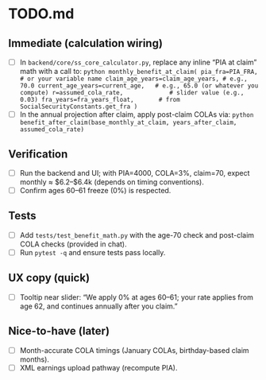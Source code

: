 # TODO.md

## Immediate (calculation wiring)
- [ ] In `backend/core/ss_core_calculator.py`, replace any inline “PIA at claim” math with a call to:
      ```python
      monthly_benefit_at_claim(
        pia_fra=PIA_FRA,                 # or your variable name
        claim_age_years=claim_age_years, # e.g., 70.0
        current_age_years=current_age,   # e.g., 65.0 (or whatever you compute)
        r=assumed_cola_rate,             # slider value (e.g., 0.03)
        fra_years=fra_years_float,       # from SocialSecurityConstants.get_fra
      )
      ```
- [ ] In the annual projection after claim, apply post-claim COLAs via:
      ```python
      benefit_after_claim(base_monthly_at_claim, years_after_claim, assumed_cola_rate)
      ```

## Verification
- [ ] Run the backend and UI; with PIA=4000, COLA=3%, claim=70, expect monthly ≈ \$6.2–\$6.4k (depends on timing conventions).
- [ ] Confirm ages 60–61 freeze (0%) is respected.

## Tests
- [ ] Add `tests/test_benefit_math.py` with the age-70 check and post-claim COLA checks (provided in chat).
- [ ] Run `pytest -q` and ensure tests pass locally.

## UX copy (quick)
- [ ] Tooltip near slider: “We apply 0% at ages 60–61; your rate applies from age 62, and continues annually after you claim.”

## Nice-to-have (later)
- [ ] Month-accurate COLA timings (January COLAs, birthday-based claim months).
- [ ] XML earnings upload pathway (recompute PIA).